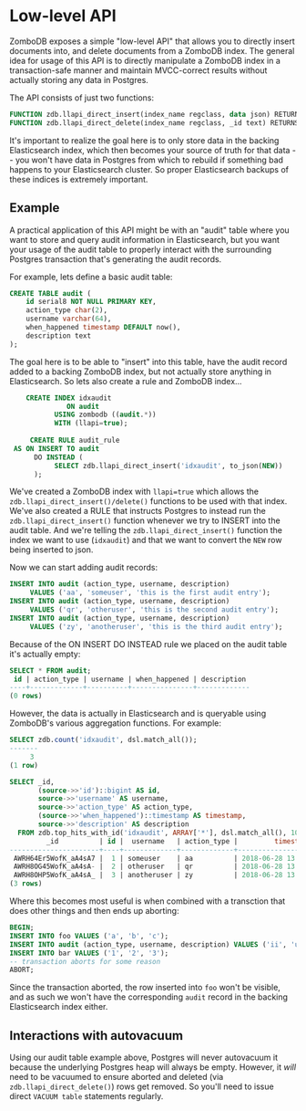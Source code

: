 # Low-level API

ZomboDB exposes a simple "low-level API" that allows you to directly insert documents into, and delete documents from a ZomboDB index.  The general idea for usage of this API is to directly manipulate a ZomboDB index in a transaction-safe manner and maintain MVCC-correct results without actually storing any data in Postgres.

The API consists of just two functions:

```sql
FUNCTION zdb.llapi_direct_insert(index_name regclass, data json) RETURNS void
FUNCTION zdb.llapi_direct_delete(index_name regclass, _id text) RETURNS void
```

It's important to realize the goal here is to only store data in the backing Elasticsearch index, which then becomes your source of truth for that data -- you won't have data in Postgres from which to rebuild if something bad happens to your Elasticsearch cluster.  So proper Elasticsearch backups of these indices is extremely important.

## Example 

A practical application of this API might be with an "audit" table where you want to store and query audit information in Elasticsearch, but you want your usage of the audit table to properly interact with the surrounding Postgres transaction that's generating the audit records.

For example, lets define a basic audit table:

```sql
CREATE TABLE audit (
	id serial8 NOT NULL PRIMARY KEY,
	action_type char(2),
	username varchar(64),
	when_happened timestamp DEFAULT now(),
	description text
);
```

The goal here is to be able to "insert" into this table, have the audit record added to a backing ZomboDB index, but not actually store anything in Elasticsearch.  So lets also create a rule and ZomboDB index...

```sql
    CREATE INDEX idxaudit 
              ON audit 
           USING zombodb ((audit.*)) 
           WITH (llapi=true);
           
     CREATE RULE audit_rule 
 AS ON INSERT TO audit 
      DO INSTEAD (
           SELECT zdb.llapi_direct_insert('idxaudit', to_json(NEW))
      );
```

We've created a ZomboDB index with `llapi=true` which allows the `zdb.llapi_direct_insert()/delete()` functions to be used with that index.  We've also created a RULE that instructs Postgres to instead run the `zdb.llapi_direct_insert()` function whenever we try to INSERT into the audit table.  And we're telling the `zdb.llapi_direct_insert()` function the index we want to use (`idxaudit`) and that we want to convert the `NEW` row being inserted to json.

Now we can start adding audit records:

```sql
INSERT INTO audit (action_type, username, description) 
     VALUES ('aa', 'someuser', 'this is the first audit entry');
INSERT INTO audit (action_type, username, description) 
     VALUES ('qr', 'otheruser', 'this is the second audit entry');
INSERT INTO audit (action_type, username, description) 
     VALUES ('zy', 'anotheruser', 'this is the third audit entry');
```

Because of the ON INSERT DO INSTEAD rule we placed on the audit table it's actually empty:

```sql
SELECT * FROM audit;
 id | action_type | username | when_happened | description 
----+-------------+----------+---------------+-------------
(0 rows)
```

However, the data is actually in Elasticsearch and is queryable using ZomboDB's various aggregation functions.  For example:

```sql
SELECT zdb.count('idxaudit', dsl.match_all());                                                                                                                                count 
-------
     3
(1 row)

SELECT _id, 
       (source->>'id')::bigint AS id, 
       source->>'username' AS username, 
       source->>'action_type' AS action_type, 
       (source->>'when_happened')::timestamp AS timestamp, 
       source->>'description' AS description 
  FROM zdb.top_hits_with_id('idxaudit', ARRAY['*'], dsl.match_all(), 1000);
         _id          | id |  username   | action_type |         timestamp          |          description           
----------------------+----+-------------+-------------+----------------------------+--------------------------------
 AWRH64Er5WofK_aA4sA7 |  1 | someuser    | aa          | 2018-06-28 13:42:53.734403 | this is the first audit entry
 AWRH8OG45WofK_aA4sA- |  2 | otheruser   | qr          | 2018-06-28 13:48:46.134336 | this is the second audit entry
 AWRH8OHP5WofK_aA4sA_ |  3 | anotheruser | zy          | 2018-06-28 13:48:46.157529 | this is the third audit entry
(3 rows)
```

Where this becomes most useful is when combined with a transction that does other things and then ends up aborting:

```sql
BEGIN;
INSERT INTO foo VALUES ('a', 'b', 'c');
INSERT INTO audit (action_type, username, description) VALUES ('ii', 'user', 'did a foo insert');
INSERT INTO bar VALUES ('1', '2', '3');
-- transaction aborts for some reason
ABORT;
```

Since the transaction aborted, the row inserted into `foo` won't be visible, and as such we won't have the corresponding `audit` record in the backing Elasticsearch index either.


## Interactions with autovacuum

Using our audit table example above, Postgres will never autovacuum it because the underlying Postgres heap will always be empty.  However, it *will* need to be vacuumed to ensure aborted and deleted (via `zdb.llapi_direct_delete()`) rows get removed.  So you'll need to issue direct `VACUUM table` statements regularly.
